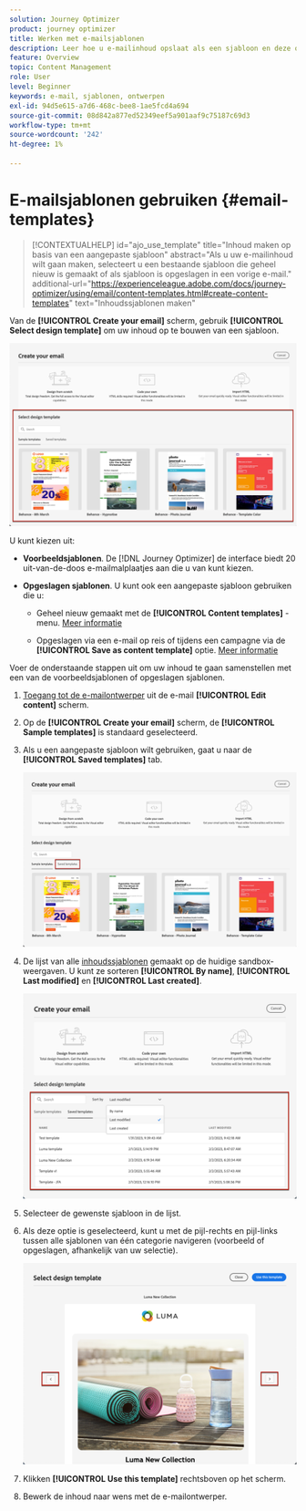 ```yaml
---
solution: Journey Optimizer
product: journey optimizer
title: Werken met e-mailsjablonen
description: Leer hoe u e-mailinhoud opslaat als een sjabloon en deze opnieuw gebruikt in Journey Optimizer
feature: Overview
topic: Content Management
role: User
level: Beginner
keywords: e-mail, sjablonen, ontwerpen
exl-id: 94d5e615-a7d6-468c-bee8-1ae5fcd4a694
source-git-commit: 08d842a877ed52349eef5a901aaf9c75187c69d3
workflow-type: tm+mt
source-wordcount: '242'
ht-degree: 1%

---
```


# E-mailsjablonen gebruiken {#email-templates}

>[!CONTEXTUALHELP]
>id="ajo_use_template"
>title="Inhoud maken op basis van een aangepaste sjabloon"
>abstract="Als u uw e-mailinhoud wilt gaan maken, selecteert u een bestaande sjabloon die geheel nieuw is gemaakt of als sjabloon is opgeslagen in een vorige e-mail."
>additional-url="https://experienceleague.adobe.com/docs/journey-optimizer/using/email/content-templates.html#create-content-templates" text="Inhoudssjablonen maken"

Van de **[!UICONTROL Create your email]** scherm, gebruik **[!UICONTROL Select design template]** om uw inhoud op te bouwen van een sjabloon.

![](assets/email_designer-templates.png)

U kunt kiezen uit:

* **Voorbeeldsjablonen**. De [!DNL Journey Optimizer] de interface biedt 20 uit-van-de-doos e-mailmalplaatjes aan die u van kunt kiezen.

* **Opgeslagen sjablonen**. U kunt ook een aangepaste sjabloon gebruiken die u:

   * Geheel nieuw gemaakt met de **[!UICONTROL Content templates]** -menu. [Meer informatie](content-templates.md#create-template-from-scratch)

   * Opgeslagen via een e-mail op reis of tijdens een campagne via de **[!UICONTROL Save as content template]** optie. [Meer informatie](content-templates.md#save-as-template)

Voer de onderstaande stappen uit om uw inhoud te gaan samenstellen met een van de voorbeeldsjablonen of opgeslagen sjablonen.

1. [Toegang tot de e-mailontwerper](get-started-email-design.md) uit de e-mail **[!UICONTROL Edit content]** scherm.

1. Op de **[!UICONTROL Create your email]** scherm, de **[!UICONTROL Sample templates]** is standaard geselecteerd.

1. Als u een aangepaste sjabloon wilt gebruiken, gaat u naar de **[!UICONTROL Saved templates]** tab.

   ![](assets/email_designer-saved-templates-tab.png)

1. De lijst van alle [inhoudssjablonen](content-templates.md#create-content-templates) gemaakt op de huidige sandbox-weergaven. U kunt ze sorteren **[!UICONTROL By name]**, **[!UICONTROL Last modified]** en **[!UICONTROL Last created]**.

   ![](assets/email_designer-saved-templates-filter.png)

1. Selecteer de gewenste sjabloon in de lijst.

1. Als deze optie is geselecteerd, kunt u met de pijl-rechts en pijl-links tussen alle sjablonen van één categorie navigeren (voorbeeld of opgeslagen, afhankelijk van uw selectie).

   ![](assets/email_designer-saved-templates-navigate.png)

1. Klikken **[!UICONTROL Use this template]** rechtsboven op het scherm.

1. Bewerk de inhoud naar wens met de e-mailontwerper.
